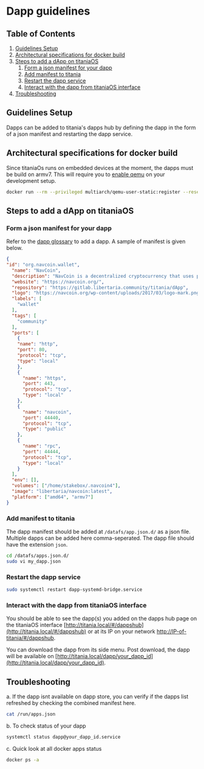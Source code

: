 # Dapp guidelines

## Table of Contents

1. [Guidelines Setup](#guidelines-setup)
2. [Architectural specifications for docker build](#architectural-specifications-for-docker-build)
3. [Steps to add a dApp on titaniaOS](#steps-to-add-a-dapp-on-titaniaos)
    1. [Form a json manifest for your dapp](#form-a-json-manifest-for-your-dapp)
    2. [Add manifest to titania](#add-manifest-to-titania)
    3. [Restart the dapp service](#restart-the-dapp-service)
    4. [Interact with the dapp from titaniaOS interface](#interact-with-the-dapp-from-titaniaos-interface)
4. [Troubleshooting](#troubleshooting)

## Guidelines Setup

Dapps can be added to titania's dapps hub by defining the dapp in the form of a json manifest and restarting the dapp service.

## Architectural specifications for docker build

Since titaniaOs runs on embedded devices at the moment, the dapps must be build on armv7.
This will require you to [enable qemu](https://hub.docker.com/r/multiarch/qemu-user-static/
) on your development setup.

```bash
docker run --rm --privileged multiarch/qemu-user-static:register --reset
```

## Steps to add a dApp on titaniaOS

### Form a json manifest for your dapp

Refer to the [dapp glossary](dapp-glossary.md) to add a dapp. A sample of manifest is given below.

```json
{
"id": "org.navcoin.wallet",
  "name": "NavCoin",
  "description": "NavCoin is a decentralized cryptocurrency that uses peer-to-peer technology to operate with no central authority or banks; managing transactions and the issuing of NavCoin is carried out collectively by the network. NavCoin is open-source; its design is public, nobody owns or controls NavCoin and everyone can take part.",
  "website": "https://navcoin.org/",
  "repository": "https://gitlab.libertaria.community/titania/dApp",
  "logo": "https://navcoin.org/wp-content/uploads/2017/03/logo-mark.png",
  "labels": [
    "wallet"
  ],
  "tags": [
    "community"
  ],
  "ports": [
    {
    "name": "http",
    "port": 80,
    "protocol": "tcp",
    "type": "local"
    },
    {
      "name": "https",
      "port": 443,
      "protocol": "tcp",
      "type": "local"
    },
    {
      "name": "navcoin",
      "port": 44440,
      "protocol": "tcp",
      "type": "public"
    },
    {
      "name": "rpc",
      "port": 44444,
      "protocol": "tcp",
      "type": "local"
    }
  ],
  "env": [],
  "volumes": ["/home/stakebox/.navcoin4"],
  "image": "libertaria/navcoin:latest",
  "platform": ["amd64", "armv7"]
}
```

### Add manifest to titania

The dapp manifest should be added at ``/datafs/app.json.d/`` as a json file.
Multiple dapps can be added here comma-seperated. The dapp file should have the extension `json`.

```bash
cd /datafs/apps.json.d/
sudo vi my_dapp.json
```

### Restart the dapp service

```bash
sudo systemctl restart dapp-systemd-bridge.service
```

### Interact with the dapp from titaniaOS interface

You should be able to see the dapp(s) you added on the dapps hub page on the titaniaOS interface [http://titania.local/#/dappshub](http://titania.local/#/dappshub) or at its IP on your network [http://IP-of-titania/#/dappshub](http://IP-of-titania/#/dappshub).

You can download the dapp from its side menu. Post download, the dapp will be available on
[http://titania.local/dapp/your_dapp_id](http://titania.local/dapp/your_dapp_id).

## Troubleshooting

a. If the dapp isnt available on dapp store, you can verify if the dapps list refreshed by checking the combined manifest here.

```bash
cat /run/apps.json
```

b. To check status of your dapp

```bash
systemctl status dapp@your_dapp_id.service
```

c. Quick look at all docker apps status

```bash
docker ps -a
```
